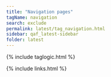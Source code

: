 ```yaml
---
title: "Navigation pages"
tagName: navigation
search: exclude
permalink: latest/tag_navigation.html
sidebar: qaf_latest-sidebar
folder: latest
---
```

{% include taglogic.html %}

{% include links.html %}
